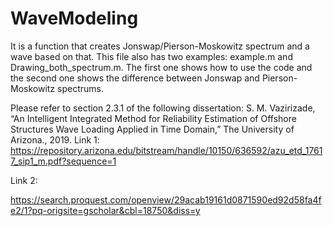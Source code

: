 # WaveModeling
It is a function that creates Jonswap/Pierson-Moskowitz spectrum and a wave based on that.
This file also has two examples: example.m and Drawing_both_spectrum.m.
The first one shows how to use the code and the second one shows the difference between Jonswap and Pierson-Moskowitz spectrums.

Please refer to section 2.3.1 of the following dissertation:
S. M. Vazirizade, “An Intelligent Integrated Method for Reliability Estimation of Offshore Structures Wave Loading Applied in Time Domain,” The University of Arizona., 2019.
Link 1: https://repository.arizona.edu/bitstream/handle/10150/636592/azu_etd_17617_sip1_m.pdf?sequence=1

Link 2: 
  
  


https://search.proquest.com/openview/29acab19161d0871590ed92d58fa4fe2/1?pq-origsite=gscholar&cbl=18750&diss=y



